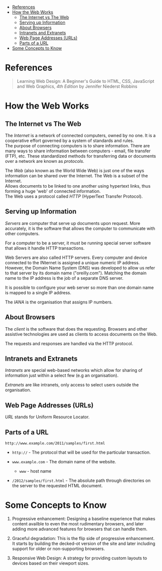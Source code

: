 - [References](#references)
- [How the Web Works](#how-the-web-works)
  - [The Internet vs The Web](#the-internet-vs-the-web)
  - [Serving up Information](#serving-up-information)
  - [About Browsers](#about-browsers)
  - [Intranets and Extranets](#intranets-and-extranets)
  - [Web Page Addresses (URLs)](#web-page-addresses-urls)
  - [Parts of a URL](#parts-of-a-url)
- [Some Concepts to Know](#some-concepts-to-know)

# References
> Learning Web Design: A Beginner's Guide to HTML, CSS, JavaScript and Web Graphics, *4th Edition* by Jennifer Niederst Robbins

# How the Web Works

## The Internet vs The Web
The *Internet* is a network of connected computers, owned by no one. It is a cooperative effort governed by a system of standards and rules.  
The purpose of connecting computers is to share information. There are many ways to share information between computers - email, file transfer (FTP), etc.
These standardized methods for transferring data or documents over a network are known as *protocols*.

The *Web* (also known as the World Wide Web) is just one of the ways information can be shared over the Internet. The Web is a subset of the Internet.  
Allows documents to be linked to one another using hypertext links, thus forming a huge 'web' of connected information.  
The Web uses a protocol called *HTTP* (HyperText Transfer Protocol). 

## Serving up Information

*Servers* are computer that serve up documents upon request. More accurately, it is the software that allows the computer to communicate with other computers.

For a computer to be a server, it must be running special server software that allows it handle HTTP transactions.

Web Servers are also called HTTP servers. Every computer and device connected to the INternet is assigned a unique numeric IP address. However, the Domain Name System (DNS) was developed to allow us refer to that server by its domain name ("oreilly.com"). Matching the domain name to the IP address is the job of a separate DNS server.

It is possible to configure your web server so more than one domain name is mapped to a single IP address.

The *IANA* is the organisation that assigns IP numbers.

## About Browsers
The *client* is the software that does the requesting. Browsers and other assistive technologies are used as clients to access documents on the Web.

The requests and responses are handled via the HTTP protocol. 

## Intranets and Extranets
*Intranets* are special web-based networks which allow for sharing of information just within a select few (e.g an organisation).

*Extranets* are like intranets, only access to select users outside the organisation.

## Web Page Addresses (URLs)
*URL* stands for Uniform Resource Locator. 

## Parts of a URL

`http://www.example.com/2011/samples/first.html`

* `http://` - The protocol that will be used for the particular transaction.

* `www.example.com` - The domain name of the website.
  * `www` - host name

* `/2012/samples/first.html` - The absolute path through directories on the server to the requested HTML document.


# Some Concepts to Know

1. Progressive enhancement: Designing a baseline experience that makes content availble to even the most rudimentary browsers, and later adding more advanced features for browsers that can handle them.

2. Graceful degradation: This is the flip side of progressive enhancement. It starts by building the decked-ot version of the site and later including support for older or non-supporting browsers.

3. Responsive Web Design: A strategy for providing custom layouts to devices based on their viewport sizes.